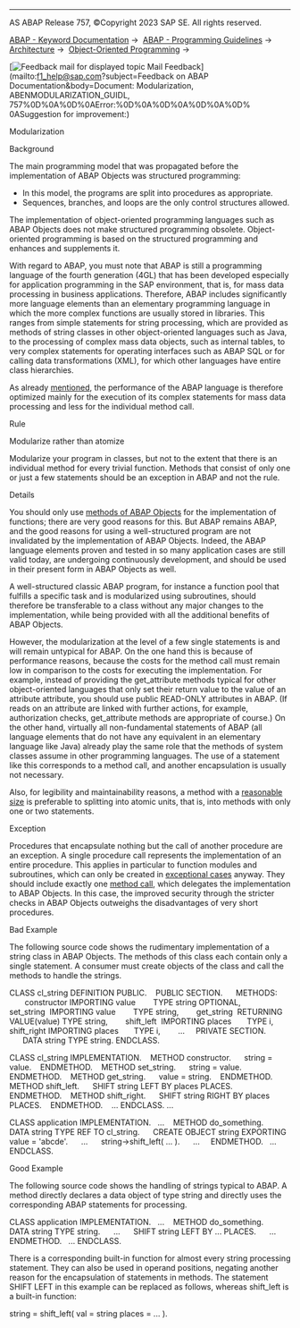   

* * *

AS ABAP Release 757, ©Copyright 2023 SAP SE. All rights reserved.

[ABAP - Keyword Documentation](https://help.sap.com/doc/abapdocu_757_index_htm/7.57/en-US/abenabap.htm) →  [ABAP - Programming Guidelines](https://help.sap.com/doc/abapdocu_757_index_htm/7.57/en-US/abenabap_pgl.htm) →  [Architecture](https://help.sap.com/doc/abapdocu_757_index_htm/7.57/en-US/abenarchitecture_gdl.htm) →  [Object-Oriented Programming](https://help.sap.com/doc/abapdocu_757_index_htm/7.57/en-US/abenobj_oriented_gdl.htm) → 

 [![](Mail.gif?object=Mail.gif&sap-language=EN "Feedback mail for displayed topic") Mail Feedback](mailto:f1_help@sap.com?subject=Feedback on ABAP Documentation&body=Document: Modularization, ABENMODULARIZATION_GUIDL, 757%0D%0A%0D%0AError:%0D%0A%0D%0A%0D%0A%0D%
0ASuggestion for improvement:)

Modularization

Background   

The main programming model that was propagated before the implementation of ABAP Objects was structured programming:

-   In this model, the programs are split into procedures as appropriate.
-   Sequences, branches, and loops are the only control structures allowed.

The implementation of object-oriented programming languages such as ABAP Objects does not make structured programming obsolete. Object-oriented programming is based on the structured programming and enhances and supplements it.

With regard to ABAP, you must note that ABAP is still a programming language of the fourth generation (4GL) that has been developed especially for application programming in the SAP environment, that is, for mass data processing in business applications. Therefore, ABAP includes significantly more language elements than an elementary programming language in which the more complex functions are usually stored in libraries. This ranges from simple statements for string processing, which are provided as methods of string classes in other object-oriented languages such as Java, to the processing of complex mass data objects, such as internal tables, to very complex statements for operating interfaces such as ABAP SQL or for calling data transformations (XML), for which other languages have entire class hierarchies.

As already [mentioned](https://help.sap.com/doc/abapdocu_757_index_htm/7.57/en-US/abenobj_oriented_gdl.htm), the performance of the ABAP language is therefore optimized mainly for the execution of its complex statements for mass data processing and less for the individual method call.

Rule   

Modularize rather than atomize

Modularize your program in classes, but not to the extent that there is an individual method for every trivial function. Methods that consist of only one or just a few statements should be an exception in ABAP and not the rule.

Details   

You should only use [methods of ABAP Objects](https://help.sap.com/doc/abapdocu_757_index_htm/7.57/en-US/abenabap_obj_progr_model_guidl.htm "Guideline") for the implementation of functions; there are very good reasons for this. But ABAP remains ABAP, and the good reasons for using a well-structured program are not invalidated by the implementation of ABAP Objects. Indeed, the ABAP language elements proven and tested in so many application cases are still valid today, are undergoing continuously development, and should be used in their present form in ABAP Objects as well.

A well-structured classic ABAP program, for instance a function pool that fulfills a specific task and is modularized using subroutines, should therefore be transferable to a class without any major changes to the implementation, while being provided with all the additional benefits of ABAP Objects.

However, the modularization at the level of a few single statements is and will remain untypical for ABAP. On the one hand this is because of performance reasons, because the costs for the method call must remain low in comparison to the costs for executing the implementation. For example, instead of providing the get\_attribute methods typical for other object-oriented languages that only set their return value to the value of an attribute attribute, you should use public READ-ONLY attributes in ABAP. (If reads on an attribute are linked with further actions, for example, authorization checks, get\_attribute methods are appropriate of course.) On the other hand, virtually all non-fundamental statements of ABAP (all language elements that do not have any equivalent in an elementary language like Java) already play the same role that the methods of system classes assume in other programming languages. The use of a statement like this corresponds to a method call, and another encapsulation is usually not necessary.

Also, for legibility and maintainability reasons, a method with a [reasonable size](https://help.sap.com/doc/abapdocu_757_index_htm/7.57/en-US/abenproc_volume_guidl.htm "Guideline") is preferable to splitting into atomic units, that is, into methods with only one or two statements.

Exception

Procedures that encapsulate nothing but the call of another procedure are an exception. A single procedure call represents the implementation of an entire procedure. This applies in particular to function modules and subroutines, which can only be created in [exceptional cases](https://help.sap.com/doc/abapdocu_757_index_htm/7.57/en-US/abenabap_obj_progr_model_guidl.htm "Guideline") anyway. They should include exactly one [method call](https://help.sap.com/doc/abapdocu_757_index_htm/7.57/en-US/abenfunct_module_subroutine_guidl.htm "Guideline"), which delegates the implementation to ABAP Objects. In this case, the improved security through the stricter checks in ABAP Objects outweighs the disadvantages of very short procedures.

Bad Example

The following source code shows the rudimentary implementation of a string class in ABAP Objects. The methods of this class each contain only a single statement. A consumer must create objects of the class and call the methods to handle the strings.

CLASS cl\_string DEFINITION PUBLIC.
   PUBLIC SECTION.
     METHODS:
       constructor IMPORTING value        TYPE string OPTIONAL,
       set\_string  IMPORTING value        TYPE string,
       get\_string  RETURNING VALUE(value) TYPE string,
       shift\_left  IMPORTING places       TYPE i,
       shift\_right IMPORTING places       TYPE i,
       ...
    PRIVATE SECTION.
      DATA string TYPE string.
ENDCLASS.

CLASS cl\_string IMPLEMENTATION.
   METHOD constructor.
     string = value.
   ENDMETHOD.
   METHOD set\_string.
     string = value.
   ENDMETHOD.
   METHOD get\_string.
     value = string.
   ENDMETHOD.
   METHOD shift\_left.
     SHIFT string LEFT BY places PLACES.
   ENDMETHOD.
   METHOD shift\_right.
     SHIFT string RIGHT BY places PLACES.
   ENDMETHOD.
   ...
ENDCLASS.
...

CLASS application IMPLEMENTATION.
  ...
   METHOD do\_something.
     DATA string TYPE REF TO cl\_string.
     CREATE OBJECT string EXPORTING value = 'abcde'.
     ...
     string->shift\_left( ... ).
     ...
    ENDMETHOD.
  ...
ENDCLASS.

Good Example

The following source code shows the handling of strings typical to ABAP. A method directly declares a data object of type string and directly uses the corresponding ABAP statements for processing.

CLASS application IMPLEMENTATION.
  ...
   METHOD do\_something.
     DATA string TYPE string.
     ...
     SHIFT string LEFT BY ... PLACES.
     ...
   ENDMETHOD.
  ...
ENDCLASS.

There is a corresponding built-in function for almost every string processing statement. They can also be used in operand positions, negating another reason for the encapsulation of statements in methods. The statement SHIFT LEFT in this example can be replaced as follows, whereas shift\_left is a built-in function:

string = shift\_left( val = string places = ... ).
